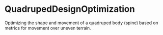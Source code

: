 # QuadrupedDesignOptimization
Optimizing the shape and movement of a quadruped body (spine) based on metrics for movement over uneven terrain.
